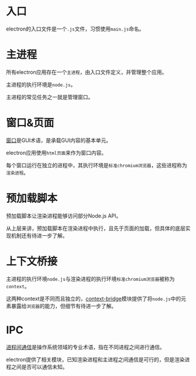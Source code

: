 # 入口
electron的入口文件是一个`.js`文件，习惯使用`main.js`命名。

# 主进程
所有electron应用存在一个`主进程`，由入口文件定义，并管理整个应用。

主进程的执行环境是`node.js`。

主进程的常见任务之一就是管理窗口。

# 窗口&页面
[窗口](https://en.wikipedia.org/wiki/Windowing_system)是GUI术语，是承载GUI内容的基本单元。

electron应用使用`html页面`来作为窗口内容。

每个窗口运行在独立的进程中，其执行环境是`标准chromium浏览器`，这些进程称为`渲染进程`。

# 预加载脚本
预加载脚本让渲染进程能够访问部分Node.js API。

从上层来讲，预加载脚本在渲染进程中执行，且先于页面的加载，但具体的底层实现机制还有待进一步了解。

# 上下文桥接
主进程的执行环境`node.js`与渲染进程的执行环境`标准chromium浏览器`被称为`context`。

这两种context是不同而且独立的，[context-bridge](https://www.electronjs.org/zh/docs/latest/api/context-bridge)模块提供了将`node.js`中的元素暴露给`浏览器`的能力，但细节有待进一步了解。

# IPC
[进程间通信](https://www.electronjs.org/zh/docs/latest/tutorial/tutorial-preload#%E5%9C%A8%E8%BF%9B%E7%A8%8B%E4%B9%8B%E9%97%B4%E9%80%9A%E4%BF%A1)是操作系统领域的专业术语，指在不同进程之间进行通信。

electron提供了相关模块，已知渲染进程和主进程之间通信是可行的，但是渲染进程之间是否可以通信未知。